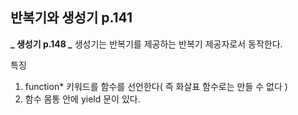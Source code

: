 ## 반복기와 생성기 p.141

**_ 생성기 p.148 _**
생성기는 반복기를 제공하는 반복기 제공자로서 동작한다.

특징

1. function\* 키워드를 함수를 선언한다( 즉 화살표 함수로는 만들 수 없다 )
2. 함수 몸통 안에 yield 문이 있다.
